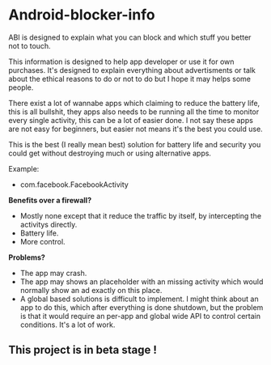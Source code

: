 # Android-blocker-info
ABI is designed to explain what you can block and which stuff you better not to touch.


This information is designed to help app developer or use it for own purchases. It's designed to explain everything about advertisments or talk about the ethical reasons to do or not to do but I hope it may helps some people. 

There exist a lot of wannabe apps which claiming to reduce the battery life, this is all bullshit, they apps also needs to be running all the time to monitor every single activity, this can be a lot of easier done. I not say these apps are not easy for beginners, but easier not means it's the best you could use.

This is the best (I really mean best) solution for battery life and security you could get without destroying much or using alternative apps.

Example:
* com.facebook.FacebookActivity


**Benefits over a firewall?**
* Mostly none except that it reduce the traffic by itself, by intercepting the activitys directly.
* Battery life.
* More control.


**Problems?**
* The app may crash.
* The app may shows an placeholder with an missing activity which would normally show an ad exactly on this place.
* A global based solutions is difficult to implement. I might think about an app to do this, which after everything is done shutdown, but the problem is that it would require an per-app and global wide API to control certain conditions. It's a lot of work.



## This project is in beta stage ! 

